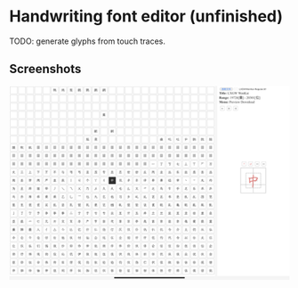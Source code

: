 # Handwriting font editor (unfinished)
TODO: generate glyphs from touch traces.

## Screenshots
![](docs/screenshots/main.jpeg)